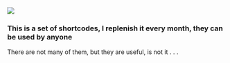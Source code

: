 <img src='https://i.imgur.com/BZkKdkR.jpg' />
<h3>This is a set of shortcodes, I replenish it every month, they can be used by anyone</h1>
<p>There are not many of them, but they are useful, is not it . . .</p>


